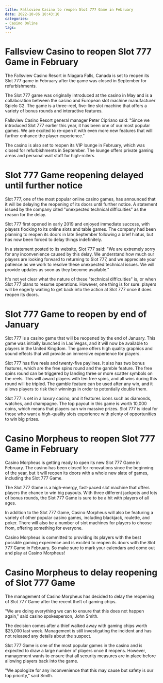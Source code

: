 ```yaml
---
title: Fallsview Casino to reopen Slot 777 Game in February
date: 2022-10-06 10:43:10
categories:
- Casino Online
tags:
---
```



#  Fallsview Casino to reopen Slot 777 Game in February

The Fallsview Casino Resort in Niagara Falls, Canada is set to reopen its Slot 777 game in February after the game was closed in September for refurbishments.

The Slot 777 game was originally introduced at the casino in May and is a collaboration between the casino and European slot machine manufacturer Spielo G2. The game is a three-reel, five-line slot machine that offers a variety of bonus rounds and interactive features.

Fallsview Casino Resort general manager Peter Cipriano said: "Since we introduced Slot 777 earlier this year, it has been one of our most popular games. We are excited to re-open it with even more new features that will further enhance the player experience."

The casino is also set to reopen its VIP lounge in February, which was closed for refurbishments in September. The lounge offers private gaming areas and personal wait staff for high-rollers.

#  Slot 777 Game reopening delayed until further notice

Slot 777, one of the most popular online casino games, has announced that it will be delaying the reopening of its doors until further notice. A statement issued by the company cited "unexpected technical difficulties" as the reason for the delay.

Slot 777 first opened in early 2019 and enjoyed immediate success, with players flocking to its online slots and table games. The company had been planning to reopen its doors in late September following a brief hiatus, but has now been forced to delay things indefinitely.

In a statement posted to its website, Slot 777 said: "We are extremely sorry for any inconvenience caused by this delay. We understand how much our players are looking forward to returning to Slot 777, and we appreciate your patience as we work to resolve these unexpected technical issues. We will provide updates as soon as they become available."

It's not yet clear what the nature of these "technical difficulties" is, or when Slot 777 plans to resume operations. However, one thing is for sure: players will be eagerly waiting to get back into the action at Slot 777 once it does reopen its doors.

#  Slot 777 Game to reopen by end of January

Slot 777 is a casino game that will be reopened by the end of January. This game was initially launched in Las Vegas, and it will now be available to players in the United Kingdom. The game offers high quality graphics and sound effects that will provide an immersive experience for players.

Slot 777 has five reels and twenty-five paylines. It also has two bonus features, which are the free spins round and the gamble feature. The free spins round can be triggered by landing three or more scatter symbols on the reels. This will award players with ten free spins, and all wins during this round will be tripled. The gamble feature can be used after any win, and it allows players to risk their winnings in order to potentially double them.

Slot 777 is set in a luxury casino, and it features icons such as diamonds, watches, and champagne. The top payout in this game is worth 10,000 coins, which means that players can win massive prizes. Slot 777 is ideal for those who want a high-quality slots experience with plenty of opportunities to win big prizes.

#  Casino Morpheus to reopen Slot 777 Game in February

Casino Morpheus is getting ready to open its new Slot 777 Game in February. The casino has been closed for renovations since the beginning of the year, but it will reopen its doors with a whole new slate of games, including the Slot 777 Game.

The Slot 777 Game is a high-energy, fast-paced slot machine that offers players the chance to win big payouts. With three different jackpots and lots of bonus rounds, the Slot 777 Game is sure to be a hit with players of all ages.

In addition to the Slot 777 Game, Casino Morpheus will also be featuring a variety of other popular casino games, including blackjack, roulette, and poker. There will also be a number of slot machines for players to choose from, offering something for everyone.

Casino Morpheus is committed to providing its players with the best possible gaming experience and is excited to reopen its doors with the Slot 777 Game in February. So make sure to mark your calendars and come out and play at Casino Morpheus!

#  Casino Morpheus to delay reopening of Slot 777 Game

The management of Casino Morpheus has decided to delay the reopening of Slot 777 Game after the recent theft of gaming chips.

"We are doing everything we can to ensure that this does not happen again," said casino spokesperson, John Smith.

The decision comes after a thief walked away with gaming chips worth $25,000 last week. Management is still investigating the incident and has not released any details about the suspect.

Slot 777 Game is one of the most popular games in the casino and is expected to draw a large number of players once it reopens. However, management wants to ensure that all security measures are in place before allowing players back into the game.

"We apologize for any inconvenience that this may cause but safety is our top priority," said Smith.
